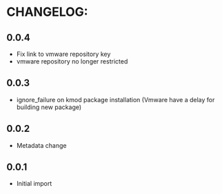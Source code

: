 # CHANGELOG:

## 0.0.4

- Fix link to vmware repository key
- vmware repository no longer restricted

## 0.0.3

- ignore_failure on kmod package installation (Vmware have a delay for building new package)

## 0.0.2

- Metadata change

## 0.0.1

- Initial import